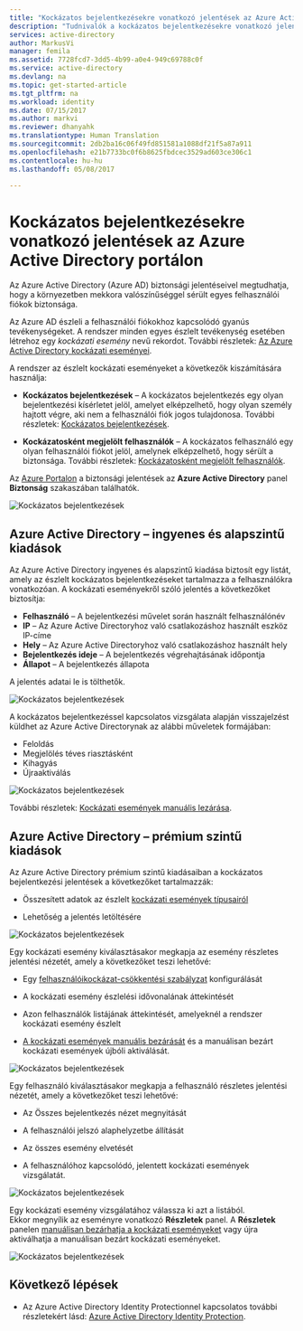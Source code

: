 ```yaml
---
title: "Kockázatos bejelentkezésekre vonatkozó jelentések az Azure Active Directory portálon | Microsoft Docs"
description: "Tudnivalók a kockázatos bejelentkezésekre vonatkozó jelentésekről az Azure Active Directory portálon"
services: active-directory
author: MarkusVi
manager: femila
ms.assetid: 7728fcd7-3dd5-4b99-a0e4-949c69788c0f
ms.service: active-directory
ms.devlang: na
ms.topic: get-started-article
ms.tgt_pltfrm: na
ms.workload: identity
ms.date: 07/15/2017
ms.author: markvi
ms.reviewer: dhanyahk
ms.translationtype: Human Translation
ms.sourcegitcommit: 2db2ba16c06f49fd851581a1088df21f5a87a911
ms.openlocfilehash: e21b7733bc0f6b8625fbdcec3529ad603ce306c1
ms.contentlocale: hu-hu
ms.lasthandoff: 05/08/2017

---
```

# Kockázatos bejelentkezésekre vonatkozó jelentések az Azure Active Directory portálon
<a id="risky-sign-ins-report-in-the-azure-active-directory-portal" class="xliff"></a>

Az Azure Active Directory (Azure AD) biztonsági jelentéseivel megtudhatja, hogy a környezetben mekkora valószínűséggel sérült egyes felhasználói fiókok biztonsága. 

Az Azure AD észleli a felhasználói fiókokhoz kapcsolódó gyanús tevékenységeket. A rendszer minden egyes észlelt tevékenység esetében létrehoz egy *kockázati esemény* nevű rekordot. További részletek: [Az Azure Active Directory kockázati eseményei](active-directory-identity-protection-risk-events.md). 

A rendszer az észlelt kockázati eseményeket a következők kiszámítására használja:

- **Kockázatos bejelentkezések** – A kockázatos bejelentkezés egy olyan bejelentkezési kísérletet jelöl, amelyet elképzelhető, hogy olyan személy hajtott végre, aki nem a felhasználói fiók jogos tulajdonosa. További részletek: [Kockázatos bejelentkezések](active-directory-identityprotection.md#risky-sign-ins). 

- **Kockázatosként megjelölt felhasználók** – A kockázatos felhasználó egy olyan felhasználói fiókot jelöl, amelynek elképzelhető, hogy sérült a biztonsága. További részletek: [Kockázatosként megjelölt felhasználók](active-directory-identityprotection.md#users-flagged-for-risk).  

Az [Azure Portalon](https://portal.azure.com) a biztonsági jelentések az **Azure Active Directory** panel **Biztonság** szakaszában találhatók. 

![Kockázatos bejelentkezések](./media/active-directory-reporting-security-risky-sign-ins/10.png)


## Azure Active Directory – ingyenes és alapszintű kiadások
<a id="azure-active-directory-free-and-basic-edition" class="xliff"></a>

Az Azure Active Directory ingyenes és alapszintű kiadása biztosít egy listát, amely az észlelt kockázatos bejelentkezéseket tartalmazza a felhasználókra vonatkozóan. A kockázati eseményekről szóló jelentés a következőket biztosítja:

- **Felhasználó** – A bejelentkezési művelet során használt felhasználónév
- **IP** – Az Azure Active Directoryhoz való csatlakozáshoz használt eszköz IP-címe
- **Hely** – Az Azure Active Directoryhoz való csatlakozáshoz használt hely
- **Bejelentkezés ideje** – A bejelentkezés végrehajtásának időpontja
- **Állapot** – A bejelentkezés állapota

A jelentés adatai le is tölthetők.

![Kockázatos bejelentkezések](./media/active-directory-reporting-security-risky-sign-ins/01.png)

A kockázatos bejelentkezéssel kapcsolatos vizsgálata alapján visszajelzést küldhet az Azure Active Directorynak az alábbi műveletek formájában:

- Feloldás
- Megjelölés téves riasztásként
- Kihagyás
- Újraaktiválás

![Kockázatos bejelentkezések](./media/active-directory-reporting-security-risky-sign-ins/21.png)

További részletek: [Kockázati események manuális lezárása](active-directory-identityprotection.md#closing-risk-events-manually).

## Azure Active Directory – prémium szintű kiadások
<a id="azure-active-directory-premium-editions" class="xliff"></a>

Az Azure Active Directory prémium szintű kiadásaiban a kockázatos bejelentkezési jelentések a következőket tartalmazzák:

- Összesített adatok az észlelt [kockázati események típusairól](active-directory-identity-protection-risk-events.md)

- Lehetőség a jelentés letöltésére


![Kockázatos bejelentkezések](./media/active-directory-reporting-security-risky-sign-ins/456.png)


Egy kockázati esemény kiválasztásakor megkapja az esemény részletes jelentési nézetét, amely a következőket teszi lehetővé:

- Egy [felhasználóikockázat-csökkentési szabályzat](active-directory-identityprotection.md#user-risk-security-policy) konfigurálását  

- A kockázati esemény észlelési idővonalának áttekintését  

- Azon felhasználók listájának áttekintését, amelyeknél a rendszer kockázati esemény észlelt

- [A kockázati események manuális bezárását](active-directory-identityprotection.md#closing-risk-events-manually) és a manuálisan bezárt kockázati események újbóli aktiválását. 


![Kockázatos bejelentkezések](./media/active-directory-reporting-security-risky-sign-ins/457.png)

Egy felhasználó kiválasztásakor megkapja a felhasználó részletes jelentési nézetét, amely a következőket teszi lehetővé:

- Az Összes bejelentkezés nézet megnyitását

- A felhasználói jelszó alaphelyzetbe állítását

- Az összes esemény elvetését

- A felhasználóhoz kapcsolódó, jelentett kockázati események vizsgálatát. 


![Kockázatos bejelentkezések](./media/active-directory-reporting-security-risky-sign-ins/324.png)


Egy kockázati esemény vizsgálatához válassza ki azt a listából.  
Ekkor megnyílik az eseményre vonatkozó **Részletek** panel. A **Részletek** panelen [manuálisan bezárhatja a kockázati eseményeket](active-directory-identityprotection.md#closing-risk-events-manually) vagy újra aktiválhatja a manuálisan bezárt kockázati eseményeket. 


![Kockázatos bejelentkezések](./media/active-directory-reporting-security-risky-sign-ins/325.png)





## Következő lépések
<a id="next-steps" class="xliff"></a>

- Az Azure Active Directory Identity Protectionnel kapcsolatos további részletekért lásd: [Azure Active Directory Identity Protection](active-directory-identityprotection.md).


